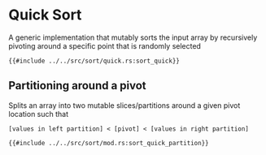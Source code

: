 # Quick Sort
A generic implementation that mutably sorts the input array by recursively pivoting around a specific point that is randomly selected

```rust,no_run,noplayground
{{#include ../../src/sort/quick.rs:sort_quick}}
```
## Partitioning around a pivot
Splits an array into two mutable slices/partitions around a given pivot location such that

`[values in left partition] < [pivot] < [values in right partition]`


```rust,no_run,noplayground
{{#include ../../src/sort/mod.rs:sort_quick_partition}}
```